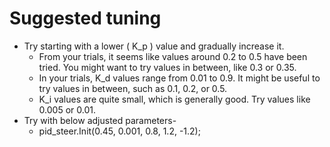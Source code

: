 # Suggested tuning
- Try starting with a lower ( K_p ) value and gradually increase it. 
    - From your trials, it seems like values around 0.2 to 0.5 have been tried. You might want to try values in between, like 0.3 or 0.35.
    - In your trials, K_d values range from 0.01 to 0.9. It might be useful to try values in between, such as 0.1, 0.2, or 0.5.
    - K_i values are quite small, which is generally good. Try values like 0.005 or 0.01.
- Try with below adjusted parameters-
    - pid_steer.Init(0.45, 0.001, 0.8, 1.2, -1.2);